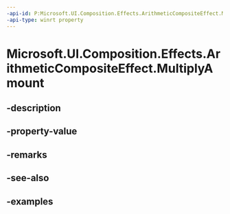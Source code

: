 ```yaml
---
-api-id: P:Microsoft.UI.Composition.Effects.ArithmeticCompositeEffect.MultiplyAmount
-api-type: winrt property
---
```


# Microsoft.UI.Composition.Effects.ArithmeticCompositeEffect.MultiplyAmount

<!--
public float MultiplyAmount { get; set; }
-->


## -description

## -property-value

## -remarks

## -see-also

## -examples


